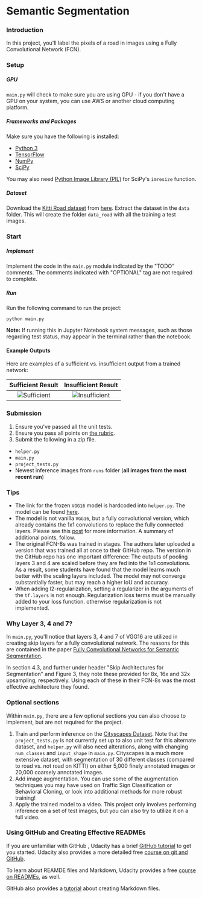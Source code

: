 # Semantic Segmentation
### Introduction
In this project, you'll label the pixels of a road in images using a Fully Convolutional Network (FCN).

### Setup
##### GPU
`main.py` will check to make sure you are using GPU - if you don't have a GPU on your system, you can use AWS or another cloud computing platform.
##### Frameworks and Packages
Make sure you have the following is installed:
 - [Python 3](https://www.python.org/)
 - [TensorFlow](https://www.tensorflow.org/)
 - [NumPy](http://www.numpy.org/)
 - [SciPy](https://www.scipy.org/)  


You may also need [Python Image Library (PIL)](https://pillow.readthedocs.io/) for SciPy's `imresize` function.

##### Dataset
Download the [Kitti Road dataset](http://www.cvlibs.net/datasets/kitti/eval_road.php) from [here](http://www.cvlibs.net/download.php?file=data_road.zip).  Extract the dataset in the `data` folder.  This will create the folder `data_road` with all the training a test images.

### Start
##### Implement
Implement the code in the `main.py` module indicated by the "TODO" comments.
The comments indicated with "OPTIONAL" tag are not required to complete.
##### Run
Run the following command to run the project:
```
python main.py
```
**Note:** If running this in Jupyter Notebook system messages, such as those regarding test status, may appear in the terminal rather than the notebook.

#### Example Outputs
Here are examples of a sufficient vs. insufficient output from a trained network:

Sufficient Result          |  Insufficient Result
:-------------------------:|:-------------------------:
![Sufficient](./examples/sufficient_result.png)  |  ![Insufficient](./examples/insufficient_result.png)

### Submission
1. Ensure you've passed all the unit tests.
2. Ensure you pass all points on [the rubric](https://review.udacity.com/#!/rubrics/989/view).
3. Submit the following in a zip file.
 - `helper.py`
 - `main.py`
 - `project_tests.py`
 - Newest inference images from `runs` folder  (**all images from the most recent run**)
 
### Tips
- The link for the frozen `VGG16` model is hardcoded into `helper.py`.  The model can be found [here](https://s3-us-west-1.amazonaws.com/udacity-selfdrivingcar/vgg.zip).
- The model is not vanilla `VGG16`, but a fully convolutional version, which already contains the 1x1 convolutions to replace the fully connected layers. Please see this [post](https://s3-us-west-1.amazonaws.com/udacity-selfdrivingcar/forum_archive/Semantic_Segmentation_advice.pdf) for more information.  A summary of additional points, follow. 
- The original FCN-8s was trained in stages. The authors later uploaded a version that was trained all at once to their GitHub repo.  The version in the GitHub repo has one important difference: The outputs of pooling layers 3 and 4 are scaled before they are fed into the 1x1 convolutions.  As a result, some students have found that the model learns much better with the scaling layers included. The model may not converge substantially faster, but may reach a higher IoU and accuracy. 
- When adding l2-regularization, setting a regularizer in the arguments of the `tf.layers` is not enough. Regularization loss terms must be manually added to your loss function. otherwise regularization is not implemented.

### Why Layer 3, 4 and 7?
In `main.py`, you'll notice that layers 3, 4 and 7 of VGG16 are utilized in creating skip layers for a fully convolutional network. The reasons for this are contained in the paper [Fully Convolutional Networks for Semantic Segmentation](https://arxiv.org/pdf/1605.06211.pdf).

In section 4.3, and further under header "Skip Architectures for Segmentation" and Figure 3, they note these provided for 8x, 16x and 32x upsampling, respectively. Using each of these in their FCN-8s was the most effective architecture they found. 

### Optional sections
Within `main.py`, there are a few optional sections you can also choose to implement, but are not required for the project.

1. Train and perform inference on the [Cityscapes Dataset](https://www.cityscapes-dataset.com/). Note that the `project_tests.py` is not currently set up to also unit test for this alternate dataset, and `helper.py` will also need alterations, along with changing `num_classes` and `input_shape` in `main.py`. Cityscapes is a much more extensive dataset, with segmentation of 30 different classes (compared to road vs. not road on KITTI) on either 5,000 finely annotated images or 20,000 coarsely annotated images.
2. Add image augmentation. You can use some of the augmentation techniques you may have used on Traffic Sign Classification or Behavioral Cloning, or look into additional methods for more robust training!
3. Apply the trained model to a video. This project only involves performing inference on a set of test images, but you can also try to utilize it on a full video.
 
### Using GitHub and Creating Effective READMEs
If you are unfamiliar with GitHub , Udacity has a brief [GitHub tutorial](http://blog.udacity.com/2015/06/a-beginners-git-github-tutorial.html) to get you started. Udacity also provides a more detailed free [course on git and GitHub](https://www.udacity.com/course/how-to-use-git-and-github--ud775).

To learn about REAMDE files and Markdown, Udacity provides a free [course on READMEs](https://www.udacity.com/courses/ud777), as well. 

GitHub also provides a [tutorial](https://guides.github.com/features/mastering-markdown/) about creating Markdown files.

